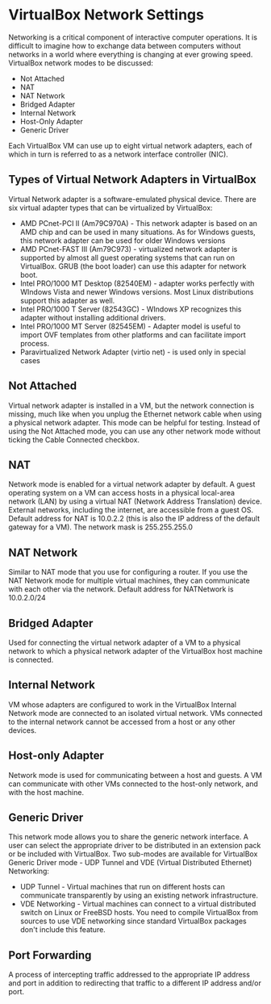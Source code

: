 # VirtualBox Network Settings
Networking is a critical component of interactive computer operations. It is difficult to imagine how to exchange data between computers without networks in a world where everything is changing at ever growing speed.
VirtualBox network modes to be discussed:
* Not Attached
* NAT
* NAT Network
* Bridged Adapter
* Internal Network
* Host-Only Adapter
* Generic Driver

Each VirtualBox VM can use up to eight virtual network adapters, each of which in turn is referred to as a network interface controller (NIC).

## Types of Virtual Network Adapters in VirtualBox
Virtual Network adapter is a software-emulated physical device. There are six virtual adapter types that can be virtualized by VirtualBox:
* AMD PCnet-PCI II (Am79C970A) - This network adapter is based on an AMD chip and can be used in many situations. As for Windows guests, this network adapter can be used for older Windows versions
* AMD PCnet-FAST III (Am79C973) - virtualized network adapter is supported by almost all guest operating systems that can run on VirtualBox. GRUB (the boot loader) can use this adapter for network boot.
* Intel PRO/1000 MT Desktop (82540EM) - adapter works perfectly with WIndows Vista and newer Windows versions. Most Linux distributions support this adapter as well.
* Intel PRO/1000 T Server (82543GC) - WIndows XP recognizes this adapter without installing additional drivers.
* Intel PRO/1000 MT Server (82545EM) - Adapter model is useful to import OVF templates from other platforms and can facilitate import process.
* Paravirtualized Network Adapter (virtio net) - is used only in special cases

## Not Attached
Virtual network adapter is installed in a VM, but the network connection is missing, much like when you unplug the Ethernet network cable when using a physical network adapter. This mode can be helpful for testing.
Instead of using the Not Attached mode, you can use any other network mode without ticking the Cable Connected checkbox.

## NAT
Network mode is enabled for a virtual network adapter by default. A guest operating system on a VM can access hosts in a physical local-area network (LAN) by using a virtual NAT (Network Address Translation) device. External networks, including the internet, are accessible from a guest OS. Default address for NAT is 10.0.2.2 (this is also the IP address of the default gateway for a VM). The network mask is 255.255.255.0

## NAT Network
Similar to NAT mode that you use for configuring a router. If you use the NAT Network mode for multiple virtual machines, they can communicate with each other via the network. Default address for NATNetwork is 10.0.2.0/24

## Bridged Adapter
Used for connecting the virtual network adapter of a VM to a physical network to which a physical network adapter of the VirtualBox host machine is connected.

## Internal Network
VM whose adapters are configured to work in the VirtualBox Internal Network mode are connected to an isolated virtual network. VMs connected to the internal network cannot be accessed from a host or any other devices.

## Host-only Adapter
Network mode is used for communicating between a host and guests. A VM can communicate with other VMs connected to the host-only network, and with the host machine.

## Generic Driver
This network mode allows you to share the generic network interface. A user can select the appropriate driver to be distributed in an extension pack or be included with VirtualBox.
Two sub-modes are available for VirtualBox Generic Driver mode - UDP Tunnel and VDE (Virtual Distributed Ethernet) Networking:
* UDP Tunnel - Virtual machines that run on different hosts can communicate transparently by using an existing network infrastructure.
* VDE Networking - Virtual machines can connect to a virtual distributed switch on Linux or FreeBSD hosts. You need to compile VirtualBox from sources to use VDE networking since standard VirtualBox packages don't include this feature.

## Port Forwarding
A process of intercepting traffic addressed to the appropriate IP address and port in addition to redirecting that traffic to a different IP address and/or port. 
